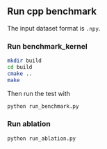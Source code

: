 ## Run cpp benchmark

The input dataset format is `.npy`.

### Run benchmark_kernel
```bash
mkdir build
cd build
cmake ..
make
```

Then run the test with
``` bash
python run_benchmark.py
```

### Run ablation
``` bash
python run_ablation.py
```